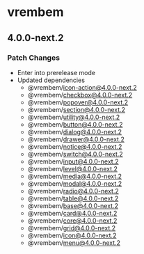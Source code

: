 # vrembem

## 4.0.0-next.2

### Patch Changes

- Enter into prerelease mode
- Updated dependencies
  - @vrembem/icon-action@4.0.0-next.2
  - @vrembem/checkbox@4.0.0-next.2
  - @vrembem/popover@4.0.0-next.2
  - @vrembem/section@4.0.0-next.2
  - @vrembem/utility@4.0.0-next.2
  - @vrembem/button@4.0.0-next.2
  - @vrembem/dialog@4.0.0-next.2
  - @vrembem/drawer@4.0.0-next.2
  - @vrembem/notice@4.0.0-next.2
  - @vrembem/switch@4.0.0-next.2
  - @vrembem/input@4.0.0-next.2
  - @vrembem/level@4.0.0-next.2
  - @vrembem/media@4.0.0-next.2
  - @vrembem/modal@4.0.0-next.2
  - @vrembem/radio@4.0.0-next.2
  - @vrembem/table@4.0.0-next.2
  - @vrembem/base@4.0.0-next.2
  - @vrembem/card@4.0.0-next.2
  - @vrembem/core@4.0.0-next.2
  - @vrembem/grid@4.0.0-next.2
  - @vrembem/icon@4.0.0-next.2
  - @vrembem/menu@4.0.0-next.2
